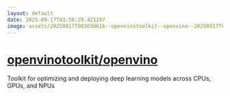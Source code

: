 ```yaml
---
layout: default
date: 2025-09-17T03:56:29.421197
image: assets/20250917T003039616--openvinotoolkit--openvino--20250917T003655605--cropped.png
---
```


# [openvinotoolkit/openvino](https://github.com/openvinotoolkit/openvino)

Toolkit for optimizing and deploying deep learning models across CPUs, GPUs, and NPUs
